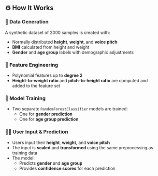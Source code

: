 ## ⚙️ How It Works

### 🧬 Data Generation
A synthetic dataset of 2000 samples is created with:
- Normally distributed **height**, **weight**, and **voice pitch**
- **BMI** calculated from height and weight
- **Gender** and **age group** labels with demographic adjustments

### 🧠 Feature Engineering
- Polynomial features up to **degree 2**
- **Height-to-weight ratio** and **pitch-to-height ratio** are computed and added to the feature set

### 🎯 Model Training
- Two separate `RandomForestClassifier` models are trained:
  - One for **gender prediction**
  - One for **age group prediction**

### 🧑‍💻 User Input & Prediction
- Users input their **height**, **weight**, and **voice pitch**
- The input is **scaled** and **transformed** using the same preprocessing as training data
- The model:
  - Predicts **gender** and **age group**
  - Provides **confidence scores** for each prediction
